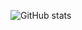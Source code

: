 ![GitHub stats](https://github-stats-alpha.vercel.app/api?username=xsmallbear&cc=000&tc=fff&ic=fff&bc=000)
